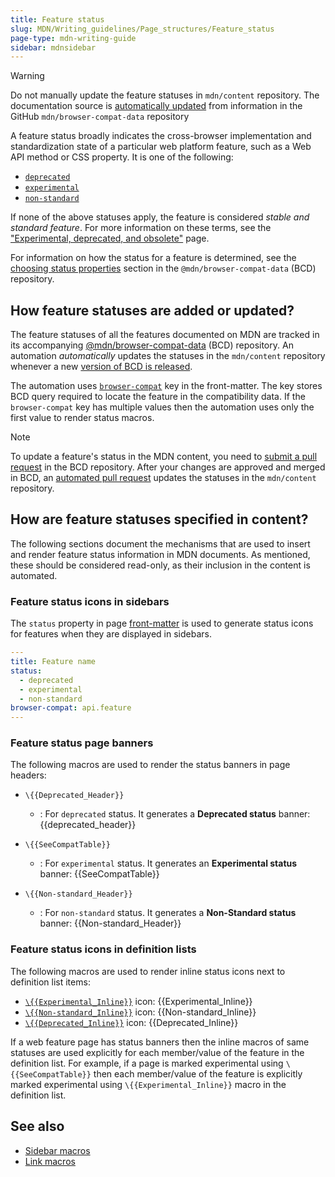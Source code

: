 ```yaml
---
title: Feature status
slug: MDN/Writing_guidelines/Page_structures/Feature_status
page-type: mdn-writing-guide
sidebar: mdnsidebar
---
```


> [!WARNING]
> Do not manually update the feature statuses in `mdn/content` repository.
> The documentation source is [automatically updated](#how_feature_statuses_are_added_or_updated) from information in the GitHub `mdn/browser-compat-data` repository

A feature status broadly indicates the cross-browser implementation and standardization state of a particular web platform feature, such as a Web API method or CSS property.
It is one of the following:

- [`deprecated`](https://github.com/mdn/browser-compat-data/blob/main/docs/data-guidelines/index.md#setting-deprecated)
- [`experimental`](https://github.com/mdn/browser-compat-data/blob/main/docs/data-guidelines/index.md#setting-experimental)
- [`non-standard`](https://github.com/mdn/browser-compat-data/blob/main/schemas/compat-data-schema.md#status-information)

If none of the above statuses apply, the feature is considered _stable and standard feature_.
For more information on these terms, see the ["Experimental, deprecated, and obsolete"](/en-US/docs/MDN/Writing_guidelines/Experimental_deprecated_obsolete) page.

For information on how the status for a feature is determined, see the [choosing status properties](https://github.com/mdn/browser-compat-data/blob/main/docs/data-guidelines/index.md#choosing-status-properties) section in the `@mdn/browser-compat-data` (BCD) repository.

## How feature statuses are added or updated?

The feature statuses of all the features documented on MDN are tracked in its accompanying [@mdn/browser-compat-data](https://github.com/mdn/browser-compat-data) (BCD) repository. An automation _automatically_ updates the statuses in the `mdn/content` repository whenever a new [version of BCD is released](https://github.com/mdn/browser-compat-data/releases).

The automation uses [`browser-compat`](/en-US/docs/MDN/Writing_guidelines/Page_structures/Compatibility_tables#using_bcd_data_in_mdn_pages) key in the front-matter. The key stores BCD query required to locate the feature in the compatibility data. If the `browser-compat` key has multiple values then the automation uses only the first value to render status macros.

> [!NOTE]
> To update a feature's status in the MDN content, you need to [submit a pull request](https://github.com/mdn/browser-compat-data/blob/main/docs/contributing.md#updating-the-compat-data) in the BCD repository. After your changes are approved and merged in BCD, an [automated pull request](https://github.com/search?q=repo%3Amdn%2Fcontent+Synchronize+with+BCD&type=pullrequests) updates the statuses in the `mdn/content` repository.

## How are feature statuses specified in content?

The following sections document the mechanisms that are used to insert and render feature status information in MDN documents. As mentioned, these should be considered read-only, as their inclusion in the content is automated.

### Feature status icons in sidebars

The `status` property in page [front-matter](/en-US/docs/MDN/Writing_guidelines/Page_structures/Page_types/CSS_function_page_template#sect1) is used to generate status icons for features when they are displayed in sidebars.

```yml
---
title: Feature name
status:
  - deprecated
  - experimental
  - non-standard
browser-compat: api.feature
---
```

### Feature status page banners

The following macros are used to render the status banners in page headers:

- `\{{Deprecated_Header}}`

  - : For `deprecated` status. It generates a **Deprecated status** banner:
    {{deprecated_header}}

- `\{{SeeCompatTable}}`

  - : For `experimental` status. It generates an **Experimental status** banner:
    {{SeeCompatTable}}

- `\{{Non-standard_Header}}`

  - : For `non-standard` status. It generates a **Non-Standard status** banner:
    {{Non-standard_Header}}

### Feature status icons in definition lists

The following macros are used to render inline status icons next to definition list items:

- [`\{{Experimental_Inline}}`](https://github.com/mdn/rari/blob/main/crates/rari-doc/src/templ/templs/badges.rs) icon: {{Experimental_Inline}}
- [`\{{Non-standard_Inline}}`](https://github.com/mdn/rari/blob/main/crates/rari-doc/src/templ/templs/badges.rs) icon: {{Non-standard_Inline}}
- [`\{{Deprecated_Inline}}`](https://github.com/mdn/rari/blob/main/crates/rari-doc/src/templ/templs/badges.rs) icon: {{Deprecated_Inline}}

If a web feature page has status banners then the inline macros of same statuses are used explicitly for each member/value of the feature in the definition list.
For example, if a page is marked experimental using `\{{SeeCompatTable}}` then each member/value of the feature is explicitly marked experimental using `\{{Experimental_Inline}}` macro in the definition list.

## See also

- [Sidebar macros](/en-US/docs/MDN/Writing_guidelines/Page_structures/Sidebars)
- [Link macros](/en-US/docs/MDN/Writing_guidelines/Page_structures/Links)
